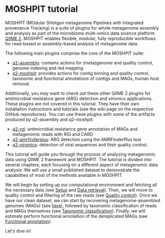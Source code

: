 # MOSHPIT tutorial

MOSHPIT (MOdular SHotgun metagenome Pipelines with Integrated provenance Tracking) is a suite of plugins for whole 
metagenome assembly and analysis as part of the microbiome multi-omics data science platform [QIIME 2](https://qiime2.org/). 
MOSHPIT enables flexible, modular, fully reproducible workflows for read-based or assembly-based analysis of 
metagenome data.

The following main plugins comprise the core of the MOSHPIT suite:
- [q2-assembly](https://github.com/bokulich-lab/q2-assembly): contains actions for (meta)genome and quality control, 
    genome indexing and red mapping
- [q2-moshpit](https://github.com/bokulich-lab/q2-moshpit): provides actions for contig binning and quality control, 
    taxonomic and functional annotations of contigs and MAGs, human host removal.

Additionally, you may want to check out these other QIIME 2 plugins for antimicrobial resistance gene (ARG) detection and viromics applications. These plugins are not covered in this tutorial. They have their own installation instructions and tutorials (see the wiki page on the respective GitHub repositories). You can use these plugins with some of the artifacts produced by q2-assembly and q2-moshpit:
- [q2-rgi](https://github.com/bokulich-lab/q2-rgi): antimicrobial resistance gene annotation of MAGs and metagenomic 
    reads with RGI and CARD
- [q2-amrfinderplus](https://github.com/bokulich-lab/q2-amrfinderplus): ARG detection using the AMRFinderPlus tool
- [q2-viromics](https://github.com/bokulich-lab/q2-viromics): detection of viral sequences and their quality control.

This tutorial will guide you through the process of analyzing metagenomic data using QIIME 2 framework and MOSHPIT. 
The tutorial is divided into several chapters, each focusing on a different aspect of metagenomic data analysis. 
We will use a small published dataset to demonstrate the capabilities of most of the methods available in MOSHPIT.

We will begin by setting up our computational environment and fetching all the necessary data (see [Setup](setup) and 
[Data retrieval](data-retrieval)). Then, we will move to quality control and filtering of the raw reads (see 
[Quality control](quality-control)). Once we have our clean dataset, we can start by recovering metagenome-assembled 
genomes (MAGs) (see [here](mag-recovery)), followed by taxonomic classification of reads and MAGs themselves (see 
[Taxonomic classification](taxonomic-classification)). Finally, we will estimate perform functional annotation of 
the dereplicated MAGs (see [Functional annotation](functional-annotation)).

Let's dive in!
